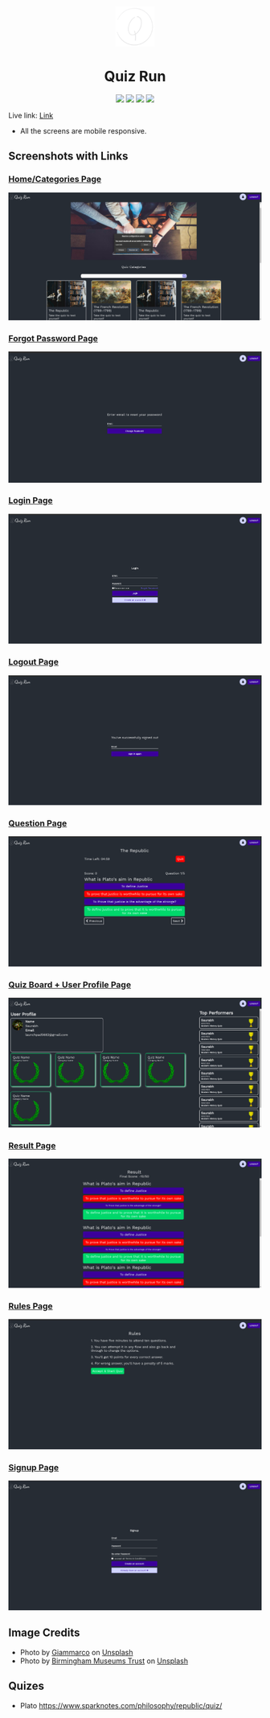 
<p align="center"><img src="./assets/logo.png" height="80"/></p>

<h1 align="center">Quiz Run</h1>

<p align="center">
<img src="https://img.shields.io/badge/HTML5-E34F26?style=for-the-badge&logo=html5&logoColor=white" />
<img src="https://img.shields.io/badge/CSS3-1572B6?style=for-the-badge&logo=css3&logoColor=white" />
<img src="https://img.shields.io/badge/JavaScript-323330?style=for-the-badge&logo=javascript&logoColor=F7DF1E" />
<img src="https://img.shields.io/badge/Visual_Studio_Code-0078D4?style=for-the-badge&logo=visual%20studio%20code&logoColor=white" />
</p>

Live link: [Link](https://quiz-screens.netlify.app/pages/categories.html)

* All the screens are mobile responsive.

## Screenshots with Links

### [Home/Categories Page](https://quiz-screens.netlify.app/pages/categories.html)
<img src="./screenshots/home-category.png">

### [Forgot Password Page](https://quiz-screens.netlify.app/pages/forgot-password.html)
<img src="./screenshots/forgot-password.png">

### [Login Page](https://quiz-screens.netlify.app/pages/login.html)
<img src="./screenshots/login.png">

### [Logout Page](https://quiz-screens.netlify.app/pages/logout.html)
<img src="./screenshots/logout.png">

### [Question Page](https://quiz-screens.netlify.app/pages/question.html)
<img src="./screenshots/question.png">

### [Quiz Board + User Profile Page](https://quiz-screens.netlify.app/pages/quiz-board.html)
<img src="./screenshots/quiz-board.png">

### [Result Page](https://quiz-screens.netlify.app/pages/result.html)
<img src="./screenshots/result.png">

### [Rules Page](https://quiz-screens.netlify.app/pages/rules.html)
<img src="./screenshots/rules.png">

### [Signup Page](https://quiz-screens.netlify.app/pages/signup.html)
<img src="./screenshots/signup.png">

## Image Credits

* Photo by <a href="https://unsplash.com/@giamboscaro?utm_source=unsplash&utm_medium=referral&utm_content=creditCopyText">Giammarco</a> on <a href="https://unsplash.com/s/photos/philosophy?utm_source=unsplash&utm_medium=referral&utm_content=creditCopyText">Unsplash</a>
* Photo by <a href="https://unsplash.com/@birminghammuseumstrust?utm_source=unsplash&utm_medium=referral&utm_content=creditCopyText">Birmingham Museums Trust</a> on <a href="https://unsplash.com/s/photos/history?utm_source=unsplash&utm_medium=referral&utm_content=creditCopyText">Unsplash</a>
  

## Quizes
* Plato https://www.sparknotes.com/philosophy/republic/quiz/